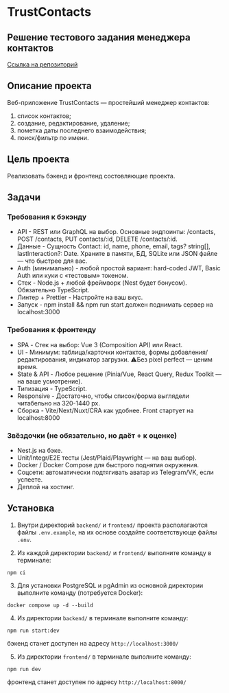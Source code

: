 # TrustContacts
## Решение тестового задания менеджера контактов
[Ссылка на репозиторий](https://github.com/AlexMoS1n/TrustContacts)

## Описание проекта
Веб-приложение TrustContacts — простейший менеджер контактов:
1. список контактов;
2.  создание, редактирование, удаление;
3.  пометка даты последнего взаимодействия;
3.  поиск/фильтр по имени.

## Цель проекта
Реализовать бэкенд и фронтенд состовляющие проекта.

## Задачи
### Требования к бэкэнду
 - АPI - REST или GraphQL на выбор. Основные эндпоинты: /contacts, POST /contacts, PUT contacts/:id, DELETE /contacts/:id. 
 - Данные - Сущность Contact: id, name, phone, email, tags? string[], lastInteraction?: Date. Храните в памяти, БД, SQLite или JSON файле — что быстрее для вас.
 - Auth (минимально) - любой простой вариант: hard-coded JWT, Basic Auth или
 куки с «тестовым» токеном.
 - Стек - Node.js + любой фреймворк (Nest будет бонусом).
 Обязательно TypeScript.
 - Линтер + Prettier - Настройте на ваш вкус.
 - Запуск - npm install && npm run start должен поднимать сервер на
 localhost:3000

### Требования к фронтенду
 - SPA - Стек на выбор: Vue 3 (Composition API) или React.
 - UI - Минимум: таблица/карточки контактов, формы добавления/редактирования, индикатор загрузки. ⚠Без pixel perfect — ценим время.
 - State & API - Любое решение (Pinia/Vue, React Query, Redux Toolkit — на ваше усмотрение).
 - Типизация - TypeScript.
 - Responsive - Достаточно, чтобы список/форма выглядели читабельно на 320-1440 px.
 - Сборка - Vite/Next/Nuxt/CRA как удобнее. Front стартует на localhost:8000

### Звёздочки (не обязательно, но даёт + к оценке)
 - Nest.js на бэке.
 - Unit/Integr/E2E тесты (Jest/Plaid/Playwright — на ваш выбор).
 - Docker / Docker Compose для быстрого поднятия окружения.
 - Соцсети: автоматически подтягивать аватар из Telegram/VK, если успеете.
 - Деплой на хостинг.
  
## Установка
1. Внутри директорий `backend/` и `frontend/` проекта располагаются файлы `.env.example`, на их основе создайте соответствующе файлы `.env`.  
   
2. Из каждой директории `backend/` и `frontend/` выполните команду в терминале:  
```
npm ci  
```

3. Для установки PostgreSQL и pgAdmin из основной директории выполните команду (потребуется Docker):
```
docker compose up -d --build 
```

4. Из директории `backend/` в терминале выполните команду:
```
npm run start:dev   
```
бэкенд станет доступен на адресу `http://localhost:3000/`  

5. Из директории `frontend/` в терминале выполните команду:  
```
npm run dev  
```
фронтенд станет доступен по адресу `http://localhost:8000/`  
